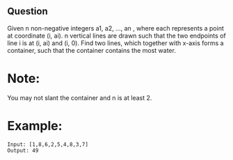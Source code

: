 ## Question
Given n non-negative integers a1, a2, ..., an , where each represents a point at coordinate (i, ai). n vertical lines are drawn such that the two endpoints of line i is at (i, ai) and (i, 0). Find two lines, which together with x-axis forms a container, such that the container contains the most water.

# Note:
You may not slant the container and n is at least 2.

# Example:
```
Input: [1,8,6,2,5,4,8,3,7]
Output: 49
```

